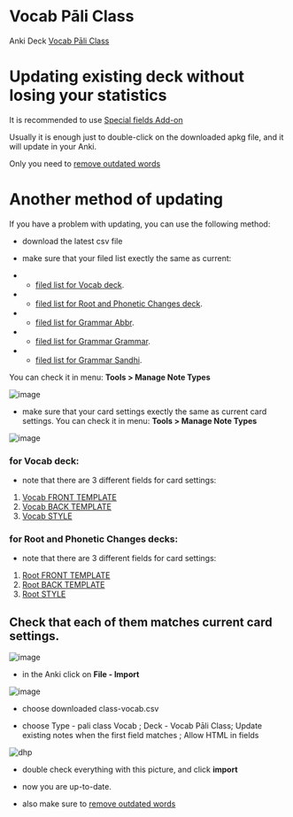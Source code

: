 # Vocab Pāli Class

Anki Deck [Vocab Pāli Class](https://github.com/sasanarakkha/study-tools/releases/latest/download/vocab-pali-class.apkg)

# Updating existing deck without losing your statistics

It is recommended to use [Special fields Add-on](https://sasanarakkha.github.io/study-tools/anki-decks/special-fields.html)

Usually it is enough just to double-click on the downloaded apkg file, and it will update in your Anki. 

Only you need to [remove outdated words](https://sasanarakkha.github.io/study-tools/anki-decks/test.html)

# Another method of updating

If you have a problem with updating, you can use the following method:

- download the latest csv file

- make sure that your filed list exectly the same as current:

- - [filed list for Vocab deck](https://github.com/sasanarakkha/study-tools/blob/main/anki-style/field-list-vocab-class.txt). 

- - [filed list for Root and Phonetic Changes deck](https://github.com/sasanarakkha/study-tools/blob/main/anki-style/field-list-roots-class.txt).

- - [filed list for Grammar Abbr](https://github.com/sasanarakkha/study-tools/blob/main/anki-style/field-list-grammar-abbr.txt).

- - [filed list for Grammar Grammar](https://github.com/sasanarakkha/study-tools/blob/main/anki-style/field-list-grammar-gramm.txt).

- - [filed list for Grammar Sandhi](https://github.com/sasanarakkha/study-tools/blob/main/anki-style/field-list-grammar-sandhi.txt).

You can check it in menu: **Tools > Manage Note Types**

![image](https://user-images.githubusercontent.com/39419221/187018978-aa198754-bf2d-49c1-a470-1d3a80ea8acb.png)

- make sure that your card settings exectly the same as current card settings. You can check it in menu: **Tools > Manage Note Types**

![image](https://user-images.githubusercontent.com/39419221/187018990-f0ce18f6-d36f-434b-a19c-cb5f54f5ffe3.png)

### for Vocab deck:

- note that there are 3 different fields for card settings: 
1. [Vocab FRONT TEMPLATE](https://github.com/sasanarakkha/study-tools/blob/main/anki-style/class-front.txt)
2. [Vocab BACK TEMPLATE](https://github.com/sasanarakkha/study-tools/blob/main/anki-style/class-back.txt)
3. [Vocab STYLE](https://github.com/sasanarakkha/study-tools/blob/main/anki-style/styling.txt) 


### for Root and Phonetic Changes decks:
- note that there are 3 different fields for card settings: 
1. [Root FRONT TEMPLATE](https://github.com/sasanarakkha/study-tools/blob/main/anki-style/roots-front.txt)
2. [Root BACK TEMPLATE](https://github.com/sasanarakkha/study-tools/blob/main/anki-style/roots-back.txt)
3. [Root STYLE](https://github.com/sasanarakkha/study-tools/blob/main/anki-style/styling.txt) 

Check that each of them matches current card settings.
- 
![image](https://user-images.githubusercontent.com/39419221/205493920-854a4da9-1e37-4a17-8a11-12dcceea3754.png)


- in the Anki click on **File - Import**

![image](https://user-images.githubusercontent.com/39419221/187018280-c295e071-c130-4f42-8518-a3a5e0326124.png)

- choose downloaded class-vocab.csv

- choose Type - pali class Vocab ; Deck - Vocab Pāli Class; Update existing notes when the first field matches ; Allow HTML in fields

![dhp](https://user-images.githubusercontent.com/39419221/174243032-22bf1919-c1c8-475c-90b6-d7f2dd1a3624.png)

- double check everything with this picture, and click **import**

- now you are up-to-date.

- also make sure to [remove outdated words](https://sasanarakkha.github.io/study-tools/anki-decks/test.html)





